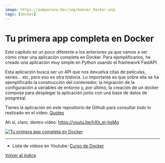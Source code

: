 ```yaml
---
image: https://pabpereza.dev/img/banner_docker.png
tags: [docker]
---
```



# Tu primera app completa en Docker
Este capítulo es un poco diferente a los anteriores ya que vamos a ver cómo crear una aplicación completa en Docker. Para ejemplificarlos, he creado una aplicación muy simple en Python usando el framework FastAPI. 

Esta aplicación busca ser un API que nos devuelva citas de películas, series... etc, pero eso es otra historia. Lo importante es que sobre ella se ha ejemplificado la construcción del contenedor, la migración de la configuración a variables de entorno y, por último, la creación de un docker compose para desplegar la aplicación junto con una base de datos de posgresql.

Tienes la aplicación en este repositorio de Github para consultar todo lo realizado en el vídeo: [Quotes](https://github.com/pabpereza/quotes)


Ah sí, claro, dentro vídeo: https://youtu.be/hXh_ej-hsMg

[![Tu primera app completa en Docker](https://img.youtube.com/vi/hXh_ej-hsMg/maxresdefault.jpg)](https://www.youtube.com/watch?v=hXh_ej-hsMg)



---
* Lista de vídeos en Youtube: [Curso de Docker](https://www.youtube.com/playlist?list=PLQhxXeq1oc2n7YnjRhq7qVMzZWtDY7Zz0)

[Volver al índice](README.md#índice)


